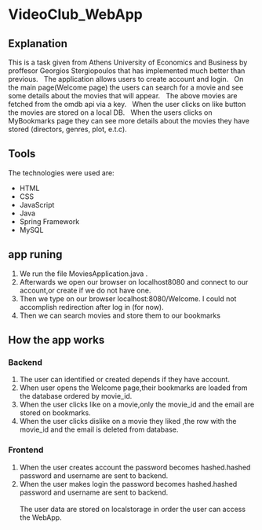 # VideoClub_WebApp

## Explanation

This is a task given from Athens University of Economics and Business by proffesor Georgios Stergiopoulos that has implemented much better than previous. &nbsp;
The application allows users to create account and login. &nbsp;
On the main page(Welcome page) the users can search for a movie and see some details about the movies that will appear. &nbsp;
The above movies are fetched from the omdb api via a key. &nbsp;
When the user clicks on like button the movies are stored on a local DB. &nbsp;
When the users clicks on MyBookmarks page they can see more details about the movies they have stored (directors, genres, plot, e.t.c). &nbsp;

## Tools

The technologies were used are: &nbsp;
* HTML
* CSS
* JavaScript
* Java
* Spring Framework
* MySQL

## app runing

1) We run the file MoviesApplication.java .&nbsp;
2) Afterwards we open our browser on localhost8080 and connect to our account,or create if we do not have one.&nbsp;
3) Then we type on our browser localhost:8080/Welcome. I could not accomplish redirection after log in (for now).&nbsp;
4) Then we can search movies and store them to our bookmarks

## How the app works
### Backend
1) The user can identified or created depends if they have account.
2) When user opens the Welcome page,their bookmarks are loaded from the database ordered by movie_id.
3) When the user clicks like on a movie,only the movie_id and the email are stored on bookmarks.
4) When the user clicks dislike on a movie they liked ,the row with the movie_id and the email is deleted from database.
### Frontend
1) When the user creates account the password becomes hashed.hashed password and username are sent to backend.
2) When the user makes login the password becomes hashed.hashed password and username are sent to backend.&nbsp;
<br><br>The user data are stored on localstorage in order the user can access the WebApp.
   


